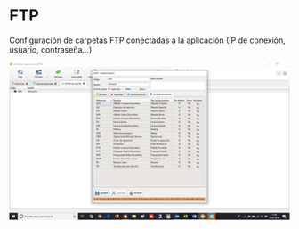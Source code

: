 # FTP

Configuración de carpetas FTP conectadas a la aplicación \(IP de conexión, usuario, contraseña...\)

![](../../../.gitbook/assets/image%20%28415%29.png)

